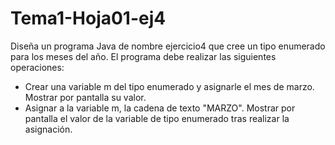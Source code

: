 # Tema1-Hoja01-ej4

Diseña un programa Java de nombre ejercicio4 que cree un tipo enumerado para los meses del año. El programa debe realizar las siguientes operaciones:
* Crear una variable m del tipo enumerado y asignarle el mes de marzo. Mostrar por pantalla su valor.
* Asignar a la variable m, la cadena de texto "MARZO". Mostrar por pantalla el valor de la variable de tipo enumerado tras realizar la asignación.
